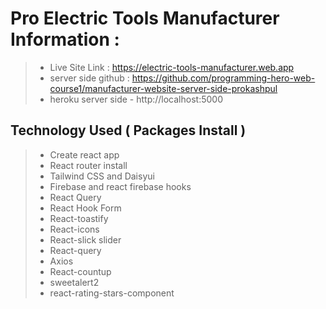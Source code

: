# Pro Electric Tools Manufacturer Information :

> - Live Site Link : https://electric-tools-manufacturer.web.app
> - server side github : https://github.com/programming-hero-web-course1/manufacturer-website-server-side-prokashpul
> - heroku server side - http://localhost:5000

## Technology Used ( Packages Install )

> - Create react app
> - React router install
> - Tailwind CSS and Daisyui
> - Firebase and react firebase hooks
> - React Query
> - React Hook Form
> - React-toastify
> - React-icons
> - React-slick slider
> - React-query
> - Axios
> - React-countup
> - sweetalert2
> - react-rating-stars-component
